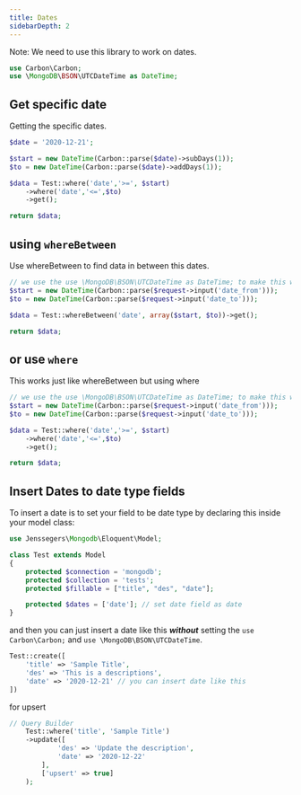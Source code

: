 ```yaml
---
title: Dates
sidebarDepth: 2
---
```

Note: We need to use this library to work on dates.
```php
use Carbon\Carbon;
use \MongoDB\BSON\UTCDateTime as DateTime;
```
## Get specific date
Getting the specific dates.
```php
$date = '2020-12-21';

$start = new DateTime(Carbon::parse($date)->subDays(1));
$to = new DateTime(Carbon::parse($date)->addDays(1));

$data = Test::where('date','>=', $start)
    ->where('date','<=',$to)
    ->get();

return $data;
```

## using `whereBetween`
Use whereBetween to find data in between this dates.
```php
// we use the use \MongoDB\BSON\UTCDateTime as DateTime; to make this work here.
$start = new DateTime(Carbon::parse($request->input('date_from')));
$to = new DateTime(Carbon::parse($request->input('date_to')));

$data = Test::whereBetween('date', array($start, $to))->get();

return $data;
```
## or use `where`
This works just like whereBetween but using where
```php
// we use the use \MongoDB\BSON\UTCDateTime as DateTime; to make this work here.
$start = new DateTime(Carbon::parse($request->input('date_from')));
$to = new DateTime(Carbon::parse($request->input('date_to')));

$data = Test::where('date','>=', $start)
    ->where('date','<=',$to)
    ->get();

return $data;
```

## Insert Dates to date type fields
To insert a date is to set your field to be date type by declaring this inside your model class:
```php
use Jenssegers\Mongodb\Eloquent\Model;

class Test extends Model
{
    protected $connection = 'mongodb';
    protected $collection = 'tests';
    protected $fillable = ["title", "des", "date"];

    protected $dates = ['date']; // set date field as date
}
```
and then you can just insert a date like this ***without*** setting the `use Carbon\Carbon;` and `use \MongoDB\BSON\UTCDateTime`.
```php
Test::create([
    'title' => 'Sample Title',
    'des' => 'This is a descriptions',
    'date' => '2020-12-21' // you can insert date like this
])

```
for upsert
```php
// Query Builder
    Test::where('title', 'Sample Title')
    ->update([
            'des' => 'Update the description',
            'date' => '2020-12-22'
        ],
        ['upsert' => true]
    );
```